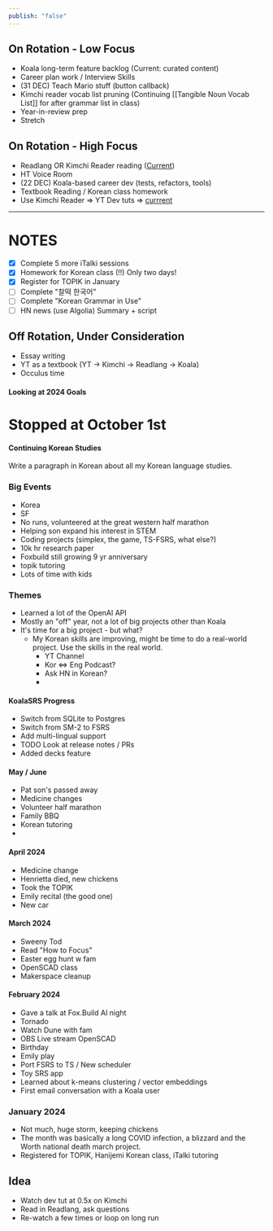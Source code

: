 ```yaml
---
publish: "false"
---
```

## On Rotation - Low Focus
 - Koala long-term feature backlog (Current: curated content)
 - Career plan work / Interview Skills
 - (31 DEC) Teach Mario stuff (button callback)
 - Kimchi reader vocab list pruning (Continuing [[Tangible Noun Vocab List]] for after grammar list in class)
 -  Year-in-review prep
 - Stretch

## On Rotation - High Focus

 - Readlang OR Kimchi Reader reading ([Current](https://nextjs-ko.org/docs/getting-started/installation))
 - HT Voice Room
 - (22 DEC) Koala-based career dev (tests, refactors, tools)
 - Textbook Reading / Korean class homework
 - Use Kimchi Reader => YT Dev tuts => [currrent](https://youtu.be/Gt40VneLdX4?si=xR9p3EotN7Gy6sHm)

---
# NOTES

- [x] Complete 5 more iTalki sessions
- [x] Homework for Korean class (!!) Only two days!
 - [x] Register for TOPIK in January
 - [ ] Complete "찰떡 한국어"
 - [ ] Complete "Korean Grammar in Use"
 - [ ] HN news (use Algolia) Summary + script
 
## Off Rotation, Under Consideration

 - Essay writing
 - YT as a textbook (YT -> Kimchi -> Readlang -> Koala)
 - Occulus time

#### Looking at 2024 Goals

# Stopped at October 1st
#### Continuing Korean Studies
Write a paragraph in Korean about all my Korean language studies.
### Big Events

 - Korea
 - SF
 - No runs, volunteered at the great western half marathon
 - Helping son expand his interest in STEM
 - Coding projects (simplex, the game, TS-FSRS, what else?)
 - 10k hr research paper
 - Foxbuild still growing 9 yr anniversary
 - topik tutoring
 - Lots of time with kids
### Themes

- Learned a lot of the OpenAI API
- Mostly an "off" year, not a lot of big projects other than Koala
- It's time for a big project - but what?
	- My Korean skills are improving, might be time to do a real-world project. Use the skills in the real world.
		- YT Channel
		- Kor <=> Eng Podcast?
		- Ask HN in Korean?
		- 
#### KoalaSRS Progress
- Switch from SQLite to Postgres
- Switch from SM-2 to FSRS
- Add multi-lingual support
- TODO Look at release notes / PRs
- Added decks feature

#### May / June

 - Pat son's passed away
 - Medicine changes
 - Volunteer half marathon
 - Family BBQ
 - Korean tutoring
 - 
#### April 2024
 * Medicine change
 * Henrietta died, new chickens
 * Took the TOPIK
 * Emily recital (the good one)
 * New car
#### March 2024
- Sweeny Tod
- Read "How to Focus"
- Easter egg hunt w fam
- OpenSCAD class
- Makerspace cleanup
#### February 2024
 - Gave a talk at Fox.Build AI night
 - Tornado
 - Watch Dune with fam
 - OBS Live stream OpenSCAD
 - Birthday
 - Emily play
 - Port FSRS to TS / New scheduler
 - Toy SRS app
 - Learned about k-means clustering / vector embeddings
 - First email conversation with a Koala user
### January 2024
  - Not much, huge storm, keeping chickens
  - The month was basically a long COVID infection, a blizzard and the Worth national death march project.
  - Registered for TOPIK, Hanijemi Korean class, iTalki tutoring
## Idea

 - Watch dev tut at 0.5x on Kimchi
 - Read in Readlang, ask questions
 - Re-watch a few times or loop on long run
